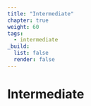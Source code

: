 ```yaml
---
title: "Intermediate"
chapter: true
weight: 60
tags:
  - intermediate
_build:
  list: false
  render: false
---
```

# Intermediate
